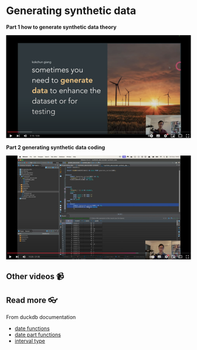 # Generating synthetic data

**Part 1 how to generate synthetic data theory**

<a href="https://youtu.be/LfOnwczge14" target="_blank">
  <img src="https://github.com/kokchun/assets/blob/main/sql/07_generating_data.png?raw=true" alt="generating synthetic data" width="600">
</a>

**Part 2 generating synthetic data coding**

<a href="https://youtu.be/trBRcwSO7_8" target="_blank">
  <img src="https://github.com/kokchun/assets/blob/main/sql/07_a_generating_data.png?raw=true" alt="generating synthetic data" width="600">
</a>




## Other videos 📹

## Read more 👓

From duckdb documentation
- [date functions](https://duckdb.org/docs/sql/functions/date)
- [date part functions](https://duckdb.org/docs/sql/functions/datepart.html)
- [interval type](https://duckdb.org/docs/sql/data_types/interval.html)